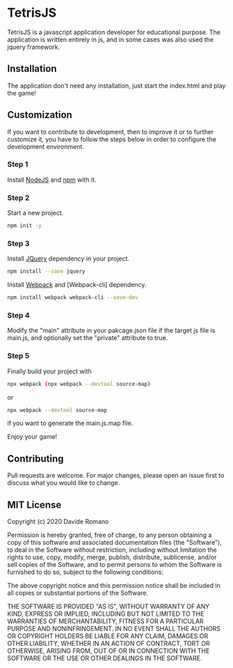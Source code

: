# TetrisJS
TetrisJS is a javascript application developer for educational purpose.
The application is written entirely in js, and in some cases was also used the jquery framework.

## Installation
The application don't need any installation, just start the index.html and play the game!

## Customization
If you want to contribute to development, then to improve it or to further customize it, you have to follow the steps below in order to configure the development environment.

### Step 1
Install [NodeJS](https://nodejs.org/it/) and [npm](https://www.npmjs.com/) with it.

### Step 2
Start a new project.

```bash
npm init -y
```

### Step 3
Install [JQuery](https://jquery.com/) dependency in your project.

```bash
npm install --save jquery
```

Install [Webpack](https://webpack.js.org/) and [Webpack-cli] dependency.

```bash
npm install webpack webpack-cli --save-dev
```

### Step 4
Modify the "main" attribute in your pakcage.json file if the target js file is main.js, and optionally set the "private" attribute to true.

### Step 5
Finally build your project with

```bash
npx webpack (npx webpack --devtool source-map)
```
or 

```bash
npx webpack --devtool source-map
```
if you want to generate the main.js.map file.

Enjoy your game!

## Contributing
Pull requests are welcome. For major changes, please open an issue first to discuss what you would like to change.

## MIT License

Copyright (c) 2020 Davide Romano

Permission is hereby granted, free of charge, to any person obtaining a copy of this software and associated documentation files (the "Software"), 
to deal in the Software without restriction, including without limitation the rights to use, copy, modify, merge, publish, distribute, sublicense, and/or sell
copies of the Software, and to permit persons to whom the Software is furnished to do so, subject to the following conditions:

The above copyright notice and this permission notice shall be included in all
copies or substantial portions of the Software.

THE SOFTWARE IS PROVIDED "AS IS", WITHOUT WARRANTY OF ANY KIND, EXPRESS OR IMPLIED, INCLUDING BUT NOT LIMITED TO THE WARRANTIES OF MERCHANTABILITY,
FITNESS FOR A PARTICULAR PURPOSE AND NONINFRINGEMENT. IN NO EVENT SHALL THE AUTHORS OR COPYRIGHT HOLDERS BE LIABLE FOR ANY CLAIM, DAMAGES OR OTHER
LIABILITY, WHETHER IN AN ACTION OF CONTRACT, TORT OR OTHERWISE, ARISING FROM, OUT OF OR IN CONNECTION WITH THE SOFTWARE OR THE USE OR OTHER DEALINGS IN THE
SOFTWARE.